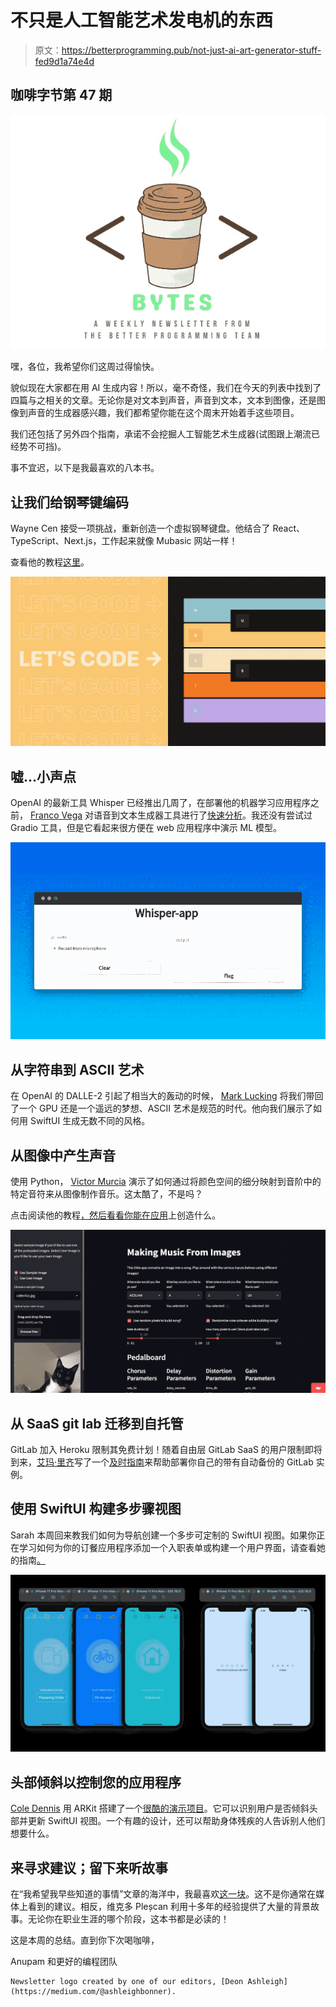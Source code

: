 # 不只是人工智能艺术发电机的东西

> 原文：<https://betterprogramming.pub/not-just-ai-art-generator-stuff-fed9d1a74e4d>

## 咖啡字节第 47 期

![](img/aa87c948c3cb16b7b0212384b8601144.png)

嘿，各位，我希望你们这周过得愉快。

貌似现在大家都在用 AI 生成内容！所以，毫不奇怪，我们在今天的列表中找到了四篇与之相关的文章。无论你是对文本到声音，声音到文本，文本到图像，还是图像到声音的生成器感兴趣，我们都希望你能在这个周末开始着手这些项目。

我们还包括了另外四个指南，承诺不会挖掘人工智能艺术生成器(试图跟上潮流已经势不可挡)。

事不宜迟，以下是我最喜欢的八本书。

## 让我们给钢琴键编码

Wayne Cen 接受一项挑战，重新创造一个虚拟钢琴键盘。他结合了 React、TypeScript、Next.js，工作起来就像 Mubasic 网站一样！

查看他的教程[这里](/lets-code-mubasic-piano-keys-3ac397d3df1d)。

[![](img/666234ccb9075d035f10f12b615ad175.png)](https://betterprogramming.pub/lets-code-mubasic-piano-keys-3ac397d3df1d)

## 嘘…小声点

OpenAI 的最新工具 Whisper 已经推出几周了，在部署他的机器学习应用程序之前， [Franco Vega](https://medium.com/u/8717c1a5e68b?source=post_page-----fed9d1a74e4d--------------------------------) 对语音到文本生成器工具进行了[快速分析](https://medium.com/@franco.vegam/how-to-run-whisper-speech-recognition-model-and-create-a-simple-app-8426890299d8)。我还没有尝试过 Gradio 工具，但是它看起来很方便在 web 应用程序中演示 ML 模型。

![](img/2603fbe52b2dab3d4d3cce2652650538.png)

## 从字符串到 ASCII 艺术

在 OpenAI 的 DALLE-2 引起了相当大的轰动的时候， [Mark Lucking](https://medium.com/u/cad7f7bef2a?source=post_page-----fed9d1a74e4d--------------------------------) 将我们带回了一个 GPU 还是一个遥远的梦想、ASCII 艺术是规范的时代。他向我们展示了如何用 SwiftUI 生成无数不同的风格。

## 从图像中产生声音

使用 Python， [Victor Murcia](https://victormurcia-53351.medium.com/?source=post_page-----81db627fd549--------------------------------) 演示了如何通过将颜色空间的细分映射到音阶中的特定音符来从图像制作音乐。这太酷了，不是吗？

点击阅读他的教程[，然后看看你能在](/making-music-from-images-with-python-81db627fd549)[应用](https://victormurcia-making-music-from-images-music-to-images-ce4ydi.streamlitapp.com/)上创造什么。

![](img/c333214781c081d8345c1bc24c55a8c3.png)

## 从 SaaS git lab 迁移到自托管

GitLab 加入 Heroku 限制其免费计划！随着自由层 GitLab SaaS 的用户限制即将到来，[艾玛·里齐](https://medium.com/u/8a7d960b6087?source=post_page-----fed9d1a74e4d--------------------------------)写了一个[及时指南](https://towardsdatascience.com/migrating-from-gitlab-saas-to-self-hosted-34b99bac0147)来帮助部署你自己的带有自动备份的 GitLab 实例。

## 使用 SwiftUI 构建多步骤视图

Sarah 本周回来教我们如何为导航创建一个多步可定制的 SwiftUI 视图。如果你正在学习如何为你的订餐应用程序添加一个入职表单或构建一个用户界面，请查看她的指南[。](/create-multi-steps-view-in-swiftui-fe5bf6923661)

![](img/a3c67c733afc7083277f2bb59f23060c.png)

## 头部倾斜以控制您的应用程序

[Cole Dennis](https://medium.com/@coledennis) 用 ARKit 搭建了一个[很酷的演示项目](https://coledennis.medium.com/tutorial-use-head-tilt-to-control-a-swiftui-app-using-arkit-realitykit-a03ab4fe5a6c)。它可以识别用户是否倾斜头部并更新 SwiftUI 视图。一个有趣的设计，还可以帮助身体残疾的人告诉别人他们想要什么。

## 来寻求建议；留下来听故事

在“我希望我早些知道的事情”文章的海洋中，我最喜欢[这一块](/11-non-technical-lessons-for-software-engineers-414d5a06b6eb)。这不是你通常在媒体上看到的建议。相反，维克多 Pleșcan 利用十多年的经验提供了大量的背景故事。无论你在职业生涯的哪个阶段，这本书都是必读的！

这是本周的总结。直到你下次喝咖啡，

Anupam 和更好的编程团队

```
Newsletter logo created by one of our editors, [Deon Ashleigh](https://medium.com/@ashleighbonner).
```